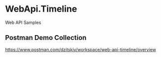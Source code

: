 # WebApi.Timeline

Web API Samples

## Postman Demo Collection
https://www.postman.com/dzitskiy/workspace/web-api-timeline/overview
